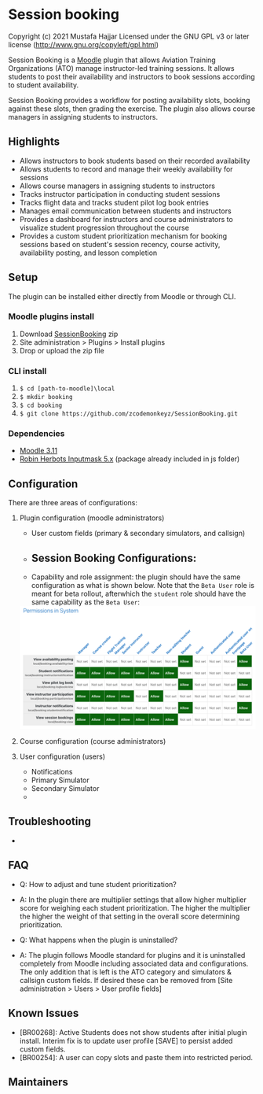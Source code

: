 # Session booking

Copyright (c) 2021 Mustafa Hajjar Licensed under the GNU GPL v3 or later license (<http://www.gnu.org/copyleft/gpl.html>)

Session Booking is a [Moodle](https://moodle.org/) plugin that allows Aviation Training Organizations (ATO) manage instructor-led training sessions.  It allows students to post their availability and instructors to book sessions according to student availability.

Session Booking provides a workflow for posting availability slots, booking against these slots, then grading the exercise. The plugin also allows course managers in assigning students to instructors.

## Highlights
- Allows instructors to book students based on their recorded availability
- Allows students to record and manage their weekly availability for sessions
- Allows course managers in assigning students to instructors
- Tracks instructor participation in conducting student sessions
- Tracks flight data and tracks student pilot log book entries
- Manages email communication between students and instructors
- Provides a dashboard for instructors and course administrators to visualize student progression throughout the course
- Provides a custom student prioritization mechanism for booking sessions based on student's session recency, course activity, availability posting, and lesson completion

## Setup
The plugin can be installed either directly from Moodle or through CLI.

### Moodle plugins install
1. Download [SessionBooking](https://github.com/zcodemonkeyz/SessionBooking/archive/refs/heads/main.zip) zip
2. Site administration > Plugins > Install plugins
3. Drop or upload the zip file

### CLI install
1. `$ cd [path-to-moodle]\local`
2. `$ mkdir booking`
3. `$ cd booking`
4. `$ git clone https://github.com/zcodemonkeyz/SessionBooking.git`

### Dependencies
- [Moodle 3.11](https://moodle.org/)
- [Robin Herbots Inputmask 5.x](https://github.com/RobinHerbots/Inputmask) (package already included in js folder)

## Configuration
There are three areas of configurations:

1. Plugin configuration (moodle administrators)
    - User custom fields (primary & secondary simulators, and callsign)
    - Session Booking Configurations:
        -
    - Capability and role assignment: the plugin should have the same configuration as what is shown below. Note that the `Beta User` role is meant for beta rollout, afterwhich the `student` role should have the same capability as the `Beta User`:
    <img src="pix/capability.png" alt="capabilities">

2. Course configuration (course administrators)

3. User configuration (users)
    - Notifications
    - Primary Simulator
    - Secondary Simulator
    -

## Troubleshooting
-

## FAQ
- Q: How to adjust and tune student prioritization?
- A: In the plugin there are multiplier settings that allow higher multiplier score for weighing each student prioritization.  The higher the multiplier the higher the weight of that setting in the overall score determining prioritization.

- Q: What happens when the plugin is uninstalled?
- A: The plugin follows Moodle standard for plugins and it is uninstalled completely from Moodle including associated data and configurations.  The only addition that is left is the ATO category and simulators & callsign custom fields.  If desired these can be removed from [Site administration > Users > User profile fields]

## Known Issues
- [BR00268]: Active Students does not show students after initial plugin install. Interim fix is to update user profile [SAVE] to persist added custom fields.
- [BR00254]: A user can copy slots and paste them into restricted period.

## Maintainers
